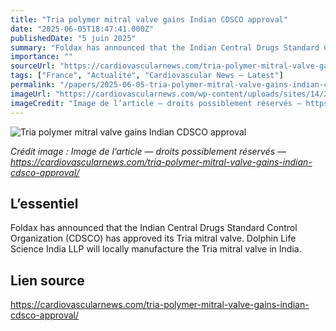```yaml
---
title: "Tria polymer mitral valve gains Indian CDSCO approval"
date: "2025-06-05T18:47:41.000Z"
publishedDate: "5 juin 2025"
summary: "Foldax has announced that the Indian Central Drugs Standard Control Organization (CDSCO) has approved its Tria mitral valve. Dolphin Life Science India LLP will locally manufacture the Tria mitral valve in India."
importance: ""
sourceUrl: "https://cardiovascularnews.com/tria-polymer-mitral-valve-gains-indian-cdsco-approval/"
tags: ["France", "Actualité", "Cardiovascular News — Latest"]
permalink: "/papers/2025-06-05-tria-polymer-mitral-valve-gains-indian-cdsco-approval"
imageUrl: "https://cardiovascularnews.com/wp-content/uploads/sites/14/2025/06/TRIA-Mitral-Valve-top-view-scaled.jpg"
imageCredit: "Image de l’article — droits possiblement réservés — https://cardiovascularnews.com/tria-polymer-mitral-valve-gains-indian-cdsco-approval/"
---
```


![Tria polymer mitral valve gains Indian CDSCO approval](https://cardiovascularnews.com/wp-content/uploads/sites/14/2025/06/TRIA-Mitral-Valve-top-view-scaled.jpg)

*Crédit image : Image de l’article — droits possiblement réservés — https://cardiovascularnews.com/tria-polymer-mitral-valve-gains-indian-cdsco-approval/*

## L’essentiel

Foldax has announced that the Indian Central Drugs Standard Control Organization (CDSCO) has approved its Tria mitral valve. Dolphin Life Science India LLP will locally manufacture the Tria mitral valve in India.

## Lien source

https://cardiovascularnews.com/tria-polymer-mitral-valve-gains-indian-cdsco-approval/
